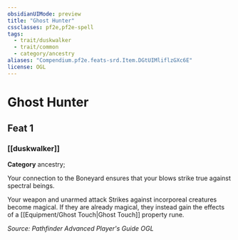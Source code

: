 ```yaml
---
obsidianUIMode: preview
title: "Ghost Hunter"
cssclasses: pf2e,pf2e-spell
tags:
  - trait/duskwalker
  - trait/common
  - category/ancestry
aliases: "Compendium.pf2e.feats-srd.Item.DGtUIMliflzGXc6E"
license: OGL
---
```

# Ghost Hunter
## Feat 1
### [[duskwalker]]

**Category** ancestry; 




Your connection to the Boneyard ensures that your blows strike true against spectral beings.

Your weapon and unarmed attack Strikes against incorporeal creatures become magical. If they are already magical, they instead gain the effects of a [[Equipment/Ghost Touch|Ghost Touch]] property rune.

*Source: Pathfinder Advanced Player's Guide*
*OGL*